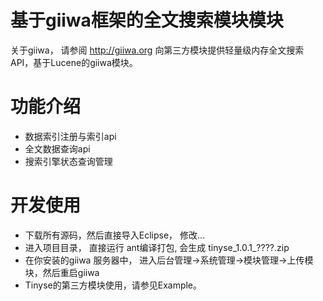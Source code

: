 # 基于giiwa框架的全文搜索模块模块
关于giiwa， 请参阅 http://giiwa.org
向第三方模块提供轻量级内存全文搜索API，基于Lucene的giiwa模块。
<h1>功能介绍</h1>
<ul>
<li>数据索引注册与索引api</li>
<li>全文数据查询api</li>
<li>搜索引擎状态查询管理</li>
</ul>

<h1>开发使用</h1>
<ul>
<li>下载所有源码，然后直接导入Eclipse， 修改...</li>
<li>进入项目目录， 直接运行 ant编译打包, 会生成 tinyse_1.0.1_????.zip </li>
<li>在你安装的giiwa 服务器中， 进入后台管理->系统管理->模块管理->上传模块，然后重启giiwa</li>
<li>Tinyse的第三方模块使用，请参见Example。</li>
</ul>
